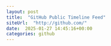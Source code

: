 ```yaml
---
layout: post
title:  "GitHub Public Timeline Feed"
siteUrl:  "http://github.com/"
date:  2025-01-27 14:45:16+00:00
categories: github
---
```

